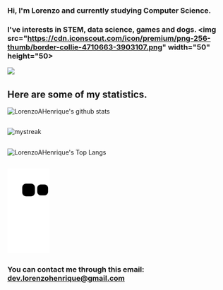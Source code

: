### Hi, I'm Lorenzo and currently studying Computer Science.
### I've interests in STEM, data science, games and dogs. <img src="https://cdn.iconscout.com/icon/premium/png-256-thumb/border-collie-4710663-3903107.png" width="50" height="50>
 
<a href="https://www.youtube.com/watch?v=dQw4w9WgXcQ"><img src="https://user-images.githubusercontent.com/73097560/115834477-dbab4500-a447-11eb-908a-139a6edaec5c.gif"></a>

## Here are some of my statistics.

![LorenzoAHenrique's github stats](https://github-readme-stats.vercel.app/api?username=LorenzoAHenrique&show_icons=true&theme=tokyonight)
##   

<img src="https://github-readme-streak-stats.herokuapp.com/?user=LorenzoAHenrique&theme=tokyonight" alt="mystreak"/>

## 

![LorenzoAHenrique's Top Langs](https://github-readme-stats.vercel.app/api/top-langs/?username=LorenzoAHenrique&theme=tokyonight)  
## 

![Snake animation](https://github.com/LorenzoAHenrique/LorenzoAHenrique/blob/output/github-contribution-grid-snake.svg)

### You can contact me through this email: dev.lorenzohenrique@gmail.com
